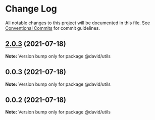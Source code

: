 # Change Log

All notable changes to this project will be documented in this file.
See [Conventional Commits](https://conventionalcommits.org) for commit guidelines.

## [2.0.3](https://github.com/DavidNeiOs/monorepo-example/compare/v2.0.1...v2.0.3) (2021-07-18)

**Note:** Version bump only for package @david/utils





## 0.0.3 (2021-07-18)

**Note:** Version bump only for package @david/utils

## 0.0.2 (2021-07-18)

**Note:** Version bump only for package @david/utils
